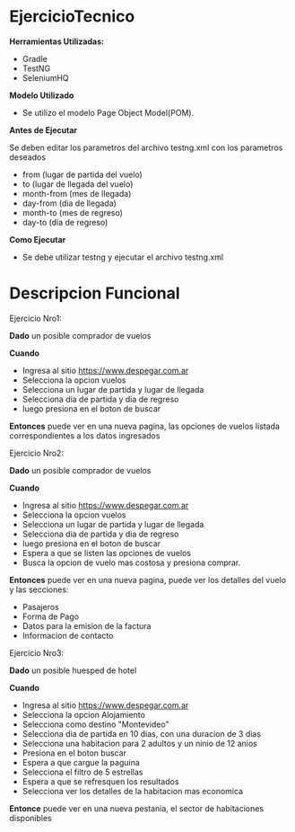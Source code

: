 # EjercicioTecnico
**Herramientas Utilizadas:**
- Gradle
- TestNG
- SeleniumHQ

**Modelo Utilizado**

- Se utilizo el modelo Page Object Model(POM).

**Antes de Ejecutar**

Se deben editar los parametros del archivo testng.xml con los parametros deseados
- from (lugar de partida del vuelo)
- to (lugar de llegada del vuelo)
- month-from (mes de llegada)
- day-from (dia de llegada)
- month-to (mes de regreso)
- day-to (dia de regreso) 

**Como Ejecutar**
- Se debe utilizar testng y ejecutar el archivo testng.xml



# Descripcion Funcional
Ejercicio Nro1:

**Dado** un posible comprador de vuelos

**Cuando** 
- Ingresa al sitio https://www.despegar.com.ar
- Selecciona la opcion vuelos 
- Selecciona un lugar de partida y lugar de llegada 
- Selecciona dia de partida y dia de regreso 
- luego presiona en el boton de buscar

**Entonces** puede ver en una nueva pagina, las opciones de vuelos listada correspondientes a los datos ingresados  

Ejercicio Nro2:

**Dado** un posible comprador de vuelos

**Cuando** 
- Ingresa al sitio https://www.despegar.com.ar
- Selecciona la opcion vuelos 
- Selecciona un lugar de partida y lugar de llegada 
- Selecciona dia de partida y dia de regreso 
- luego presiona en el boton de buscar
- Espera a que se listen las opciones de vuelos
- Busca la opcion de vuelo mas costosa y presiona comprar.

**Entonces** puede ver en una nueva pagina, puede ver los detalles del vuelo y las secciones:
- Pasajeros
- Forma de Pago
- Datos para la emision de la factura
- Informacion de contacto

Ejercicio Nro3:

**Dado** un posible huesped de hotel

**Cuando** 
- Ingresa al sitio https://www.despegar.com.ar
- Selecciona la opcion Alojamiento 
- Selecciona como destino "Montevideo" 
- Selecciona dia de partida en 10 dias, con una duracion de 3 dias 
- Selecciona una habitacion para 2 adultos y un ninio de 12 anios
- Presiona en el boton buscar
- Espera a que cargue la paguina
- Selecciona el filtro de 5 estrellas
- Espera a que se refresquen los resultados
- Selecciona ver los detalles de la habitacion mas economica

**Entonce** puede ver en una nueva pestania, el sector de habitaciones disponibles